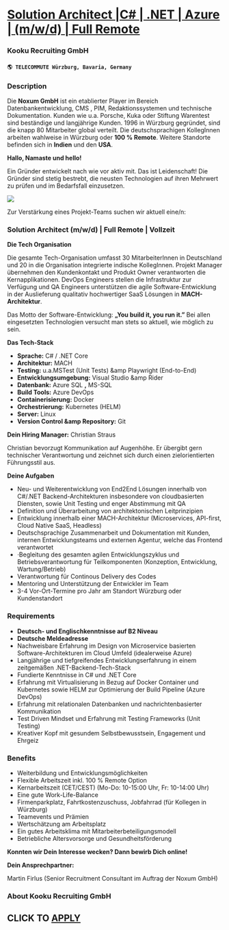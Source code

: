 # [Solution Architect |C# | .NET | Azure | (m/w/d) | Full Remote](https://www.remotewlb.com/apply/solution-architect-c-net-azure-m-w-d-full-remote)  
### Kooku Recruiting GmbH  
#### `🌎 TELECOMMUTE Würzburg, Bavaria, Germany`  

### **Description**

Die **Noxum GmbH** ist ein etablierter Player im Bereich Datenbankentwicklung, CMS , PIM, Redaktionssystemen und technische Dokumentation. Kunden wie u.a. Porsche, Kuka oder Stiftung Warentest sind beständige und langjährige Kunden. 1996 in Würzburg gegründet, sind die knapp 80 Mitarbeiter global verteilt. Die deutschsprachigen KollegInnen arbeiten wahlweise in Würzburg oder **100 % Remote**. Weitere Standorte befinden sich in **Indien** und den **USA**.

 **Hallo, Namaste und hello!**

Ein Gründer entwickelt nach wie vor aktiv mit. Das ist Leidenschaft! Die Gründer sind stetig bestrebt, die neusten Technologien auf ihren Mehrwert zu prüfen und im Bedarfsfall einzusetzen.

![](https://workablehr.s3.amazonaws.com/uploads/photos/294314/0728afa470601441f4abe76dddfb2c54.png)

Zur Verstärkung eines Projekt-Teams suchen wir aktuell eine/n:

###  **Solution Architect (m/w/d) | Full Remote | Vollzeit**

 **Die Tech Organisation**

Die gesamte Tech-Organisation umfasst 30 MitarbeiterInnen in Deutschland und 20 in die Organisation integrierte indische KollegInnen. Projekt Manager übernehmen den Kundenkontakt und Produkt Owner verantworten die Kernapplikationen. DevOps Engineers stellen die Infrastruktur zur Verfügung und QA Engineers unterstützen die agile Software-Entwicklung in der Auslieferung qualitativ hochwertiger SaaS Lösungen in **MACH-Architektur**.

Das Motto der Software-Entwicklung: **„You build it, you run it.”** Bei allen eingesetzten Technologien versucht man stets so aktuell, wie möglich zu sein.

**Das Tech-Stack**

  * **Sprache:** C# / .NET Core 
  * **Architektur:** MACH
  * **Testing:** u.a.MSTest (Unit Tests) &amp Playwright (End-to-End) 
  * **Entwicklungsumgebung:** Visual Studio &amp Rider 
  * **Datenbank:** Azure SQL **,** MS-SQL 
  * **Build Tools:** Azure DevOps 
  * **Containerisierung:** Docker 
  * **Orchestrierung:** Kubernetes (HELM)
  * **Server:** Linux 
  * **Version Control &amp Repository:** Git

**Dein Hiring Manager:** Christian Straus

Christian bevorzugt Kommunikation auf Augenhöhe. Er übergibt gern technischer Verantwortung und zeichnet sich durch einen zielorientierten Führungsstil aus.

**Deine Aufgaben**

  * Neu- und Weiterentwicklung von End2End Lösungen innerhalb von C#/.NET Backend-Architekturen insbesondere von cloudbasierten Diensten, sowie Unit Testing und enger Abstimmung mit QA
  * Definition und Überarbeitung von architektonischen Leitprinzipien 
  * Entwicklung innerhalb einer MACH-Architektur (Microservices, API-first, Cloud Native SaaS, Headless)
  * Deutschsprachige Zusammenarbeit und Dokumentation mit Kunden, internen Entwicklungsteams und externen Agentur, welche das Frontend verantwortet 
  * ·Begleitung des gesamten agilen Entwicklungszyklus und Betriebsverantwortung für Teilkomponenten (Konzeption, Entwicklung, Wartung/Betrieb)
  * Verantwortung für Continous Delivery des Codes 
  * Mentoring und Unterstützung der Entwickler im Team 
  * 3-4 Vor-Ort-Termine pro Jahr am Standort Würzburg oder Kundenstandort

### **Requirements**

  * **Deutsch- und Englischkenntnisse auf B2 Niveau**
  * **Deutsche Meldeadresse**
  * Nachweisbare Erfahrung im Design von Microservice basierten Software-Architekturen im Cloud Umfeld (idealerweise Azure) 
  * Langjährige und tiefgreifendes Entwicklungserfahrung in einem zeitgemäßen .NET-Backend-Tech-Stack
  * Fundierte Kenntnisse in C# und .NET Core
  * Erfahrung mit Virtualisierung in Bezug auf Docker Container und Kubernetes sowie HELM zur Optimierung der Build Pipeline (Azure DevOps)
  * Erfahrung mit relationalen Datenbanken und nachrichtenbasierter Kommunikation
  * Test Driven Mindset und Erfahrung mit Testing Frameworks (Unit Testing)
  * Kreativer Kopf mit gesundem Selbstbewusstsein, Engagement und Ehrgeiz 

### **Benefits**

  * Weiterbildung und Entwicklungsmöglichkeiten
  * Flexible Arbeitszeit inkl. 100 % Remote Option
  * Kernarbeitszeit (CET/CEST) (Mo-Do: 10-15:00 Uhr, Fr: 10-14:00 Uhr)
  * Eine gute Work-Life-Balance
  * Firmenparkplatz, Fahrtkostenzuschuss, Jobfahrrad (für Kollegen in Würzburg)
  * Teamevents und Prämien
  * Wertschätzung am Arbeitsplatz
  * Ein gutes Arbeitsklima mit Mitarbeiterbeteiligungsmodell
  * Betriebliche Altersvorsorge und Gesundheitsförderung

**Konnten wir Dein Interesse wecken? Dann bewirb Dich online!**

 **Dein Ansprechpartner:**

Martin Firlus (Senior Recruitment Consultant im Auftrag der Noxum GmbH)

###  **About Kooku Recruiting GmbH**

  
## CLICK TO [APPLY](https://www.remotewlb.com/apply/solution-architect-c-net-azure-m-w-d-full-remote)

